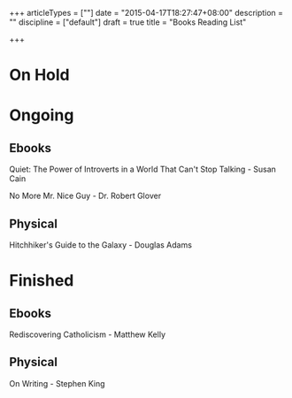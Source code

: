 +++
articleTypes = [""]
date = "2015-04-17T18:27:47+08:00"
description = ""
discipline = ["default"]
draft = true
title = "Books Reading List"

+++

# On Hold

# Ongoing

## Ebooks

Quiet: The Power of Introverts in a World That Can't Stop Talking - Susan Cain

No More Mr. Nice Guy - Dr. Robert Glover

## Physical 

Hitchhiker's Guide to the Galaxy - Douglas Adams


# Finished

## Ebooks

Rediscovering Catholicism - Matthew Kelly

## Physical

On Writing - Stephen King





